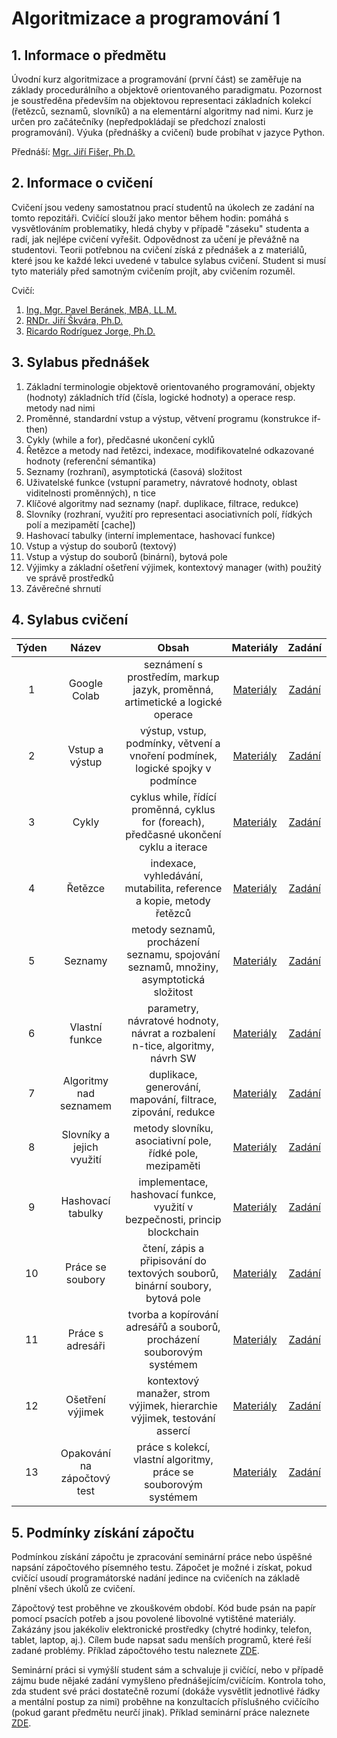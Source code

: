 # Algoritmizace a programování 1

## 1. Informace o předmětu

Úvodní kurz algoritmizace a programování (první část) se zaměřuje na základy procedurálního a objektově orientovaného paradigmatu. Pozornost je soustředěna především na objektovou representaci základních kolekcí (řetězců, seznamů, slovníků) a na elementární algoritmy nad nimi. Kurz je určen pro začátečníky (nepředpokládají se předchozí znalosti programování). Výuka (přednášky a cvičení) bude probíhat v jazyce Python.

Přednáší: [Mgr. Jiří Fišer, Ph.D.](https://ki.ujep.cz/cs/personalni-slozeni/jiri-fiser/)

## 2. Informace o cvičení

Cvičení jsou vedeny samostatnou prací studentů na úkolech ze zadání na tomto repozitáři. Cvičící slouží jako mentor během hodin: pomáhá s vysvětlováním problematiky, hledá chyby v případě "záseku" studenta a radí, jak nejlépe cvičení vyřešit. Odpovědnost za učení je převážně na studentovi. Teorii potřebnou na cvičení získá z přednášek a z materiálů, které jsou ke každé lekci uvedené v tabulce sylabus cvičení. Student si musí tyto materiály před samotným cvičením projít, aby cvičením rozuměl.

Cvičí:
1. [Ing. Mgr. Pavel Beránek, MBA, LL.M.](https://ki.ujep.cz/cs/personalni-slozeni/pavel-beranek/)
2. [RNDr. Jiří Škvára, Ph.D.](https://ki.ujep.cz/cs/personalni-slozeni/jiri-skvara/)
3. [Ricardo Rodríguez Jorge, Ph.D.](https://ki.ujep.cz/cs/personalni-slozeni/ricardo-rodriguez-jorge/)

## 3. Sylabus přednášek

1. Základní terminologie objektově orientovaného programování, objekty (hodnoty) základních tříd (čísla, logické hodnoty) a operace resp. metody nad nimi
2. Proměnné, standardní vstup a výstup, větvení programu (konstrukce if-then)
3. Cykly (while a for), předčasné ukončení cyklů
4. Řetězce a metody nad řetězci, indexace, modifikovatelné odkazované hodnoty (referenční sémantika)
5. Seznamy (rozhraní), asymptotická (časová) složitost
6. Uživatelské funkce (vstupní parametry, návratové hodnoty, oblast viditelnosti proměnných), n tice
7. Klíčové algoritmy nad seznamy (např. duplikace, filtrace, redukce)
8. Slovníky (rozhraní, využití pro representaci asociativních polí, řídkých polí a mezipamětí [cache])
9. Hashovací tabulky (interní implementace, hashovací funkce)
10. Vstup a výstup do souborů (textový)
11. Vstup a výstup do souborů (binární), bytová pole
12. Výjimky a základní ošetření výjimek, kontextový manager (with) použitý ve správě prostředků
13. Závěrečné shrnutí

## 4. Sylabus cvičení

|  Týden |  Název |  Obsah | Materiály | Zadání |
| :----: | :----: | :----: |  :----:   | :----: |
|    1   |  Google Colab | seznámení s prostředím, markup jazyk, proměnná, artimetické a logické operace    | [Materiály]() | [Zadání]() |
|    2   |  Vstup a výstup | výstup, vstup, podmínky, větvení a vnoření podmínek, logické spojky v podmínce | [Materiály]() | [Zadání]() |
|    3   |  Cykly | cyklus while, řídící proměnná, cyklus for (foreach), předčasné ukončení cyklu a iterace | [Materiály]() | [Zadání]() |
|    4   |  Řetězce | indexace, vyhledávání, mutabilita, reference a kopie, metody řetězců                  | [Materiály]() | [Zadání]() |
|    5   |  Seznamy | metody seznamů, procházení seznamu, spojování seznamů, množiny, asymptotická složitost| [Materiály]() | [Zadání]() |
|    6   |  Vlastní funkce | parametry, návratové hodnoty, návrat a rozbalení n-tice, algoritmy, návrh SW   | [Materiály]() | [Zadání]() |
|    7   |  Algoritmy nad seznamem | duplikace, generování, mapování, filtrace, zipování, redukce           | [Materiály]() | [Zadání]() |
|    8   |  Slovníky a jejich využití | metody slovníku, asociativní pole, řídké pole, mezipaměti           | [Materiály]() | [Zadání]() |
|    9   |  Hashovací tabulky | implementace, hashovací funkce, využití v bezpečnosti, princip blockchain   | [Materiály]() | [Zadání]() |
|   10   |  Práce se soubory | čtení, zápis a připisování do textových souborů, binární soubory, bytová pole| [Materiály]() | [Zadání]() |
|   11   |  Práce s adresáři | tvorba a kopírování adresářů a souborů, procházení souborovým systémem       | [Materiály]() | [Zadání]() |
|   12   |  Ošetření výjimek | kontextový manažer, strom výjimek, hierarchie výjimek, testování assercí     | [Materiály]() | [Zadání]() |
|   13   |  Opakování na zápočtový test |  práce s kolekcí, vlastní algoritmy, práce se souborovým systémem | [Materiály]() | [Zadání]() |


## 5. Podmínky získání zápočtu

Podmínkou získání zápočtu je zpracování seminární práce nebo úspěšné napsání zápočtového písemného testu. Zápočet je možné i získat, pokud cvičící usoudí programátorské nadání jedince na cvičeních na základě plnění všech úkolů ze cvičení. 

Zápočtový test proběhne ve zkouškovém období. Kód bude psán na papír pomocí psacích potřeb a jsou povolené libovolné vytištěné materiály. Zakázány jsou jakékoliv elektronické prostředky (chytré hodinky, telefon, tablet, laptop, aj.). Cílem bude napsat sadu menších programů, které řeší zadané problémy. Příklad zápočtového testu naleznete [ZDE]().

Seminární práci si vymýšlí student sám a schvaluje ji cvičící, nebo v případě zájmu bude nějaké zadání vymyšleno přednášejícím/cvičícím. Kontrola toho, zda student své práci dostatečně rozumí (dokáže vysvětlit jednotlivé řádky a mentální postup za nimi) proběhne na konzultacích příslušného cvičícího (pokud garant předmětu neurčí jinak). Příklad seminární práce naleznete [ZDE]().
